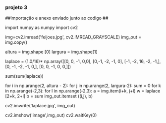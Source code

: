 
### projeto 3 ###


##importação e anexo enviado junto ao codigo ##










import numpy as numpy
import cv2

img=cv2.imread('feijoes.jpg', cv2.IMREAD_GRAYSCALE)
img_out = img.copy()

altura = img.shape [0]
largura = img.shape[1]

laplace = (1.0/16)* np.array([[0, 0, -1, 0,0], [0,-1, -2, -1, 0], [-1, -2, 16, -2, -1,], [0, -1, -2, -1, 0,], [0, 0, -1, 0, 0,]])

sum(sum(laplace))

for i in np.arange(2, altura - 2):
  for j in np.arange(2, largura-2):
    sum = 0
    for k in np.arange(-2,3):
      for l in np.arange(-2,3):
        a = img.item(i+k, j+l)
        w = laplace [2+k, 2+l]
         b = sum
         img_out.itemset ((i,j), b)

cv2.imwrite('laplace.jpg', img_out)

cv2.imshow('image',img_out)
cv2.waitKey(0)
